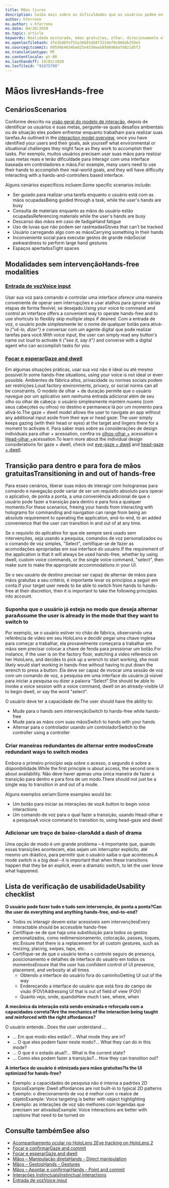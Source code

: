 ```yaml
---
title: Mãos livres
description: Saiba mais sobre as dificuldades que os usuários podem enfrentar com uma interface de mãos e controladores e sobre várias alternativas sem intervenção.
author: hferrone
ms.author: v-hferrone
ms.date: 04/20/2019
ms.topic: article
keywords: Realidade misturada, mãos gratuitas, olhar, direcionamento olhar, interação, design
ms.openlocfilehash: 47e2bd8fef52a36601d58f321def9c066db259e5
ms.sourcegitcommit: 09599b4034be825e4536eeb9566968afd021d5f3
ms.translationtype: MT
ms.contentlocale: pt-BR
ms.lasthandoff: 10/03/2020
ms.locfileid: "91675790"
---
```

# <a name="hands-free"></a><span data-ttu-id="b63f0-104">Mãos livres</span><span class="sxs-lookup"><span data-stu-id="b63f0-104">Hands-free</span></span>

## <a name="scenarios"></a><span data-ttu-id="b63f0-105">Cenários</span><span class="sxs-lookup"><span data-stu-id="b63f0-105">Scenarios</span></span>

<span data-ttu-id="b63f0-106">Conforme descrito na [visão geral do modelo de interação](interaction-fundamentals.md), depois de identificar os usuários e suas metas, pergunte-se quais desafios ambientais ou de situação eles podem enfrentar enquanto trabalham para realizar suas tarefas.</span><span class="sxs-lookup"><span data-stu-id="b63f0-106">As outlined in the [interaction model overview](interaction-fundamentals.md), once you have identified your users and their goals, ask yourself what environmental or situational challenges they might face as they work to accomplish their tasks.</span></span> <span data-ttu-id="b63f0-107">Por exemplo, muitos usuários precisam usar suas mãos para realizar suas metas reais e terão dificuldade para interagir com uma interface baseada em controladores e mãos.</span><span class="sxs-lookup"><span data-stu-id="b63f0-107">For example, many users need to use their hands to accomplish their real-world goals, and they will have difficulty interacting with a hands-and-controllers based interface.</span></span> 

<span data-ttu-id="b63f0-108">Alguns cenários específicos incluem:</span><span class="sxs-lookup"><span data-stu-id="b63f0-108">Some specific scenarios include:</span></span> 
* <span data-ttu-id="b63f0-109">Ser guiado para realizar uma tarefa enquanto o usuário está com as mãos ocupadas</span><span class="sxs-lookup"><span data-stu-id="b63f0-109">Being guided through a task, while the user's hands are busy</span></span>
* <span data-ttu-id="b63f0-110">Consulta de materiais enquanto as mãos do usuário estão ocupadas</span><span class="sxs-lookup"><span data-stu-id="b63f0-110">Referencing materials while the user's hands are busy</span></span>
* <span data-ttu-id="b63f0-111">Descanso das mãos em caso de fadiga</span><span class="sxs-lookup"><span data-stu-id="b63f0-111">Hand fatigue</span></span>
* <span data-ttu-id="b63f0-112">Uso de luvas que não podem ser rastreadas</span><span class="sxs-lookup"><span data-stu-id="b63f0-112">Gloves that can't be tracked</span></span>
* <span data-ttu-id="b63f0-113">Usuário carregando algo com as mãos</span><span class="sxs-lookup"><span data-stu-id="b63f0-113">Carrying something in their hands</span></span>
* <span data-ttu-id="b63f0-114">Inconveniente social para executar gestos de grande mão</span><span class="sxs-lookup"><span data-stu-id="b63f0-114">Social awkwardness to perform large hand gestures</span></span>
* <span data-ttu-id="b63f0-115">Espaços apertados</span><span class="sxs-lookup"><span data-stu-id="b63f0-115">Tight spaces</span></span>


## <a name="hands-free-modalities"></a><span data-ttu-id="b63f0-116">Modalidades sem intervenção</span><span class="sxs-lookup"><span data-stu-id="b63f0-116">Hands-free modalities</span></span>

### <a name="voice-input"></a>[<span data-ttu-id="b63f0-117">Entrada de voz</span><span class="sxs-lookup"><span data-stu-id="b63f0-117">Voice input</span></span>](voice-input.md)

<span data-ttu-id="b63f0-118">Usar sua voz para comando e controlar uma interface oferece uma maneira conveniente de operar sem interrupções e usar atalhos para ignorar várias etapas de forma flexível, se desejado.</span><span class="sxs-lookup"><span data-stu-id="b63f0-118">Using your voice to command and control an interface offers a convenient way to operate hands-free and to use shortcuts to flexibly skip multiple steps if desired.</span></span> <span data-ttu-id="b63f0-119">Com a entrada de voz, o usuário pode simplesmente ler o nome de qualquer botão para ativá-lo _("vê-lo, dizer")_ e conversar com um agente digital que pode realizar tarefas para você.</span><span class="sxs-lookup"><span data-stu-id="b63f0-119">With voice input, the user can simply read any button's name out loud to activate it _("see it, say it")_ and converse with a digital agent who can accomplish tasks for you.</span></span>


### <a name="gaze-and-dwell"></a>[<span data-ttu-id="b63f0-120">Focar e esperar</span><span class="sxs-lookup"><span data-stu-id="b63f0-120">Gaze and dwell</span></span>](gaze-and-dwell.md)

<span data-ttu-id="b63f0-121">Em algumas situações práticas, usar sua voz não é ideal ou até mesmo possível.</span><span class="sxs-lookup"><span data-stu-id="b63f0-121">In some hands-free situations, using your voice is not ideal or even possible.</span></span> <span data-ttu-id="b63f0-122">Ambientes de fábrica altos, privacidade ou normas sociais podem ser restrições.</span><span class="sxs-lookup"><span data-stu-id="b63f0-122">Loud factory environments, privacy, or social norms can all be constraints.</span></span> <span data-ttu-id="b63f0-123">O modelo de olhar + de duração permite que o usuário navegue por um aplicativo sem nenhuma entrada adicional além de seu olho ou olhar de cabeça: o usuário simplesmente mantém nuvens (com seus cabeçotes ou olhos) no destino e permanece lá por um momento para ativá-lo.</span><span class="sxs-lookup"><span data-stu-id="b63f0-123">The gaze + dwell model allows the user to navigate an app without any additional input aside from their eye or head gaze: The user simply keeps gazing (with their head or eyes) at the target and lingers there for a moment to activate it.</span></span> <span data-ttu-id="b63f0-124">Para saber mais sobre as considerações de design individuais para olhar + acessation, confira os [olhos-olhar +](gaze-and-dwell-eyes.md) acessation e [Head-olhar +](gaze-and-dwell-head.md)acessation.</span><span class="sxs-lookup"><span data-stu-id="b63f0-124">To learn more about the individual design considerations for gaze + dwell, check out [eye-gaze + dwell](gaze-and-dwell-eyes.md) and [head-gaze + dwell](gaze-and-dwell-head.md).</span></span>


## <a name="transitioning-in-and-out-of-hands-free"></a><span data-ttu-id="b63f0-125">Transição para dentro e para fora de mãos gratuitas</span><span class="sxs-lookup"><span data-stu-id="b63f0-125">Transitioning in and out of hands-free</span></span>

<span data-ttu-id="b63f0-126">Para esses cenários, liberar suas mãos de interagir com hologramas para comando e navegação pode variar de ser um requisito absoluto para operar o aplicativo, de ponta a ponta, a uma conveniência adicional de que o usuário pode fazer a transição para dentro e para fora a qualquer momento.</span><span class="sxs-lookup"><span data-stu-id="b63f0-126">For these scenarios, freeing your hands from interacting with holograms for commanding and navigation can range from being an absolute requirement to operating the application, end-to-end, to an added convenience that the user can transition in and out of at any time.</span></span> 

<span data-ttu-id="b63f0-127">Se o requisito do aplicativo for que ele sempre será usado sem intervenções, seja usando a pesquisa, comandos de voz personalizados ou o comando de voz simples, "Select", certifique-se de fazer as acomodações apropriadas em sua interface do usuário.</span><span class="sxs-lookup"><span data-stu-id="b63f0-127">If the requirement of the application is that it will always be used hands-free, whether by using dwell, custom voice commands, or the single voice command, "select", then make sure to make the appropriate accommodations in your UI.</span></span> 

<span data-ttu-id="b63f0-128">Se o seu usuário de destino precisar ser capaz de alternar de mãos para mãos gratuitas a seu critério, é importante levar os princípios a seguir em conta.</span><span class="sxs-lookup"><span data-stu-id="b63f0-128">If your target user needs to be able to switch from hands to hands-free at their discretion, then it is important to take the following principles into account.</span></span>

### <a name="assume-the-user-is-already-in-the-mode-that-they-want-to-switch-to"></a><span data-ttu-id="b63f0-129">Suponha que o usuário já esteja no modo que deseja alternar para</span><span class="sxs-lookup"><span data-stu-id="b63f0-129">Assume the user is already in the mode that they want to switch to</span></span>
<span data-ttu-id="b63f0-130">Por exemplo, se o usuário estiver no chão de fábrica, observando uma referência de vídeo em seu HoloLens e decidir pegar uma chave inglesa para começar a trabalhar, ela provavelmente começaria a trabalhar em mãos sem precisar colocar a chave de fenda para pressionar um botão.</span><span class="sxs-lookup"><span data-stu-id="b63f0-130">For instance, if the user is on the factory floor, watching a video reference on her HoloLens, and decides to pick up a wrench to start working, she most likely would start working in hands-free without having to put down the wrench to press a button.</span></span> <span data-ttu-id="b63f0-131">Ela deve ser capaz de invocar uma sessão de voz com um comando de voz, a pesquisa em uma interface do usuário já visível para iniciar a pesquisa ou dizer a palavra "Select".</span><span class="sxs-lookup"><span data-stu-id="b63f0-131">She should be able to invoke a voice session with a voice command, dwell on an already-visible UI to begin dwell, or say the word "select".</span></span>

<span data-ttu-id="b63f0-132">O usuário deve ter a capacidade de:</span><span class="sxs-lookup"><span data-stu-id="b63f0-132">The user should have the ability to:</span></span> 
* <span data-ttu-id="b63f0-133">Mude para o hands sem intervenção</span><span class="sxs-lookup"><span data-stu-id="b63f0-133">Switch to hands-free while hands-free</span></span>
* <span data-ttu-id="b63f0-134">Mude para as mãos com suas mãos</span><span class="sxs-lookup"><span data-stu-id="b63f0-134">Switch to hands with your hands</span></span>
* <span data-ttu-id="b63f0-135">Alternar para o controlador usando um controlador</span><span class="sxs-lookup"><span data-stu-id="b63f0-135">Switch to the controller using a controller</span></span> 

### <a name="create-redundant-ways-to-switch-modes"></a><span data-ttu-id="b63f0-136">Criar maneiras redundantes de alternar entre modos</span><span class="sxs-lookup"><span data-stu-id="b63f0-136">Create redundant ways to switch modes</span></span>
<span data-ttu-id="b63f0-137">Embora o primeiro princípio seja sobre o acesso, o segundo é sobre a disponibilidade.</span><span class="sxs-lookup"><span data-stu-id="b63f0-137">While the first principle is about access, the second one is about availability.</span></span> <span data-ttu-id="b63f0-138">Não deve haver apenas uma única maneira de fazer a transição para dentro e para fora de um modo.</span><span class="sxs-lookup"><span data-stu-id="b63f0-138">There should not just be a single way to transition in and out of a mode.</span></span> 

<span data-ttu-id="b63f0-139">Alguns exemplos seriam:</span><span class="sxs-lookup"><span data-stu-id="b63f0-139">Some examples would be:</span></span> 
* <span data-ttu-id="b63f0-140">Um botão para iniciar as interações de voz</span><span class="sxs-lookup"><span data-stu-id="b63f0-140">A button to begin voice interactions</span></span>
* <span data-ttu-id="b63f0-141">Um comando de voz para o qual fazer a transição, usando Head-olhar e a pesquisa</span><span class="sxs-lookup"><span data-stu-id="b63f0-141">A voice command to transition to, using head-gaze and dwell</span></span>

### <a name="add-a-dash-of-drama"></a><span data-ttu-id="b63f0-142">Adicionar um traço de baixo-claro</span><span class="sxs-lookup"><span data-stu-id="b63f0-142">Add a dash of drama</span></span>
<span data-ttu-id="b63f0-143">Uma opção de modo é um grande problema – é importante que, quando essas transições acontecem, elas sejam um interruptor explícito, até mesmo um drástico, para permitir que o usuário saiba o que aconteceu.</span><span class="sxs-lookup"><span data-stu-id="b63f0-143">A mode switch is a big deal--it is important that when these transitions happen that they be an explicit, even a dramatic switch, to let the user know what happened.</span></span> 


## <a name="usability-checklist"></a><span data-ttu-id="b63f0-144">Lista de verificação de usabilidade</span><span class="sxs-lookup"><span data-stu-id="b63f0-144">Usability checklist</span></span>

<span data-ttu-id="b63f0-145">**O usuário pode fazer tudo e tudo sem intervenção, de ponta a ponta?**</span><span class="sxs-lookup"><span data-stu-id="b63f0-145">**Can the user do everything and anything hands-free, end-to-end?**</span></span>
* <span data-ttu-id="b63f0-146">Todos os interagir devem estar acessíveis sem intervenções</span><span class="sxs-lookup"><span data-stu-id="b63f0-146">Every interactable should be accessible hands-free</span></span>
* <span data-ttu-id="b63f0-147">Certifique-se de que haja uma substituição para todos os gestos personalizados, como redimensionamento, colocação, passes, toques, etc.</span><span class="sxs-lookup"><span data-stu-id="b63f0-147">Ensure that there is a replacement for all custom gestures, such as resizing, placing, swipes, taps, etc.</span></span>
* <span data-ttu-id="b63f0-148">Certifique-se de que o usuário tenha o controle seguro de presença, posicionamento e detalhes de interface do usuário em todos os momentos</span><span class="sxs-lookup"><span data-stu-id="b63f0-148">Ensure that the user has confident control of UI presence, placement, and verbosity at all times</span></span>
    * <span data-ttu-id="b63f0-149">Obtendo a interface do usuário fora do caminho</span><span class="sxs-lookup"><span data-stu-id="b63f0-149">Getting UI out of the way</span></span>
    * <span data-ttu-id="b63f0-150">Endereçando a interface do usuário que está fora do campo de visão (FOV)</span><span class="sxs-lookup"><span data-stu-id="b63f0-150">Addressing UI that is out of field of view (FOV)</span></span>
    * <span data-ttu-id="b63f0-151">Quanto vejo, onde, quando</span><span class="sxs-lookup"><span data-stu-id="b63f0-151">How much I see, where, when</span></span>

<span data-ttu-id="b63f0-152">**A mecânica da interação está sendo ensinada e reforçada com a capacidades correta?**</span><span class="sxs-lookup"><span data-stu-id="b63f0-152">**Are the mechanics of the interaction being taught and reinforced with the right affordances?**</span></span>

<span data-ttu-id="b63f0-153">O usuário entende...</span><span class="sxs-lookup"><span data-stu-id="b63f0-153">Does the user understand ...</span></span>
* <span data-ttu-id="b63f0-154">... Em que modo eles estão?</span><span class="sxs-lookup"><span data-stu-id="b63f0-154">... What mode they are in?</span></span>
* <span data-ttu-id="b63f0-155">... O que eles podem fazer neste modo?</span><span class="sxs-lookup"><span data-stu-id="b63f0-155">... What they can do in this mode?</span></span>
* <span data-ttu-id="b63f0-156">... O que é o estado atual?</span><span class="sxs-lookup"><span data-stu-id="b63f0-156">... What is the current state?</span></span>
* <span data-ttu-id="b63f0-157">... Como eles podem fazer a transição?</span><span class="sxs-lookup"><span data-stu-id="b63f0-157">... How they can transition out?</span></span>
    
<span data-ttu-id="b63f0-158">**A interface do usuário é otimizada para mãos gratuitas?**</span><span class="sxs-lookup"><span data-stu-id="b63f0-158">**Is the UI optimized for hands-free?**</span></span>   

* <span data-ttu-id="b63f0-159">Exemplo: a capacidades de pesquisa não é interna a padrões 2D típicos</span><span class="sxs-lookup"><span data-stu-id="b63f0-159">Example: Dwell affordances are not built-in to typical 2D patterns</span></span>
* <span data-ttu-id="b63f0-160">Exemplo: o direcionamento de voz é melhor com o realce de objeto</span><span class="sxs-lookup"><span data-stu-id="b63f0-160">Example: Voice targeting is better with object highlighting</span></span>
* <span data-ttu-id="b63f0-161">Exemplo: as interações de voz são melhores com legendas que precisam ser ativadas</span><span class="sxs-lookup"><span data-stu-id="b63f0-161">Example: Voice interactions are better with captions that need to be turned on</span></span>


## <a name="see-also"></a><span data-ttu-id="b63f0-162">Consulte também</span><span class="sxs-lookup"><span data-stu-id="b63f0-162">See also</span></span>
* [<span data-ttu-id="b63f0-163">Acompanhamento ocular no HoloLens 2</span><span class="sxs-lookup"><span data-stu-id="b63f0-163">Eye tracking on HoloLens 2</span></span>](eye-tracking.md)
* [<span data-ttu-id="b63f0-164">Focar e confirmar</span><span class="sxs-lookup"><span data-stu-id="b63f0-164">Gaze and commit</span></span>](gaze-and-commit.md)
* [<span data-ttu-id="b63f0-165">Focar e esperar</span><span class="sxs-lookup"><span data-stu-id="b63f0-165">Gaze and dwell</span></span>](gaze-and-dwell.md)
* [<span data-ttu-id="b63f0-166">Mãos – Manipulação direta</span><span class="sxs-lookup"><span data-stu-id="b63f0-166">Hands - Direct manipulation</span></span>](direct-manipulation.md)
* [<span data-ttu-id="b63f0-167">Mãos – Gestos</span><span class="sxs-lookup"><span data-stu-id="b63f0-167">Hands - Gestures</span></span>](gaze-and-commit.md#composite-gestures)
* [<span data-ttu-id="b63f0-168">Mãos – Apontar e confirmar</span><span class="sxs-lookup"><span data-stu-id="b63f0-168">Hands - Point and commit</span></span>](point-and-commit.md)
* [<span data-ttu-id="b63f0-169">Interações instinctuais</span><span class="sxs-lookup"><span data-stu-id="b63f0-169">Instinctual interactions</span></span>](interaction-fundamentals.md)
* [<span data-ttu-id="b63f0-170">Entrada de voz</span><span class="sxs-lookup"><span data-stu-id="b63f0-170">Voice input</span></span>](voice-input.md)
